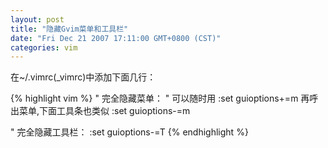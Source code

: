 ```yaml
---
layout: post
title: "隐藏Gvim菜单和工具栏"
date: "Fri Dec 21 2007 17:11:00 GMT+0800 (CST)"
categories: vim
---
```


在~/.vimrc(_vimrc)中添加下面几行：

{% highlight vim %}
" 完全隐藏菜单：
" 可以随时用 :set guioptions+=m 再呼出菜单,下面工具条也类似
:set guioptions-=m

" 完全隐藏工具栏：
:set guioptions-=T
{% endhighlight %}
